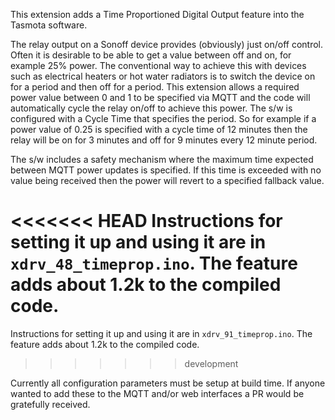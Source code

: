 This extension adds a Time Proportioned Digital Output feature into the Tasmota software.

The relay output on a Sonoff device provides (obviously) just on/off control.  Often it is desirable to be able to get a value between off and on, for example 25% power.  The conventional way to achieve this with devices such as electrical heaters or hot water radiators is to switch the device on for a period and then off for a period.  This extension allows a required power value between 0 and 1 to be specified via MQTT and the code will automatically cycle the relay on/off to achieve this power.  The s/w is configured with a Cycle Time that specifies the period.  So for example if a power value of 0.25 is specified with a cycle time of 12 minutes then the relay will be on for 3 minutes and off for 9 minutes every 12 minute period.

The s/w includes a safety mechanism where the maximum time expected between MQTT power updates is specified. If this time is exceeded with no value being received then the power will revert to a specified fallback value.

<<<<<<< HEAD
Instructions for setting it up and using it are in `xdrv_48_timeprop.ino`. The feature adds about 1.2k to the compiled code.
=======
Instructions for setting it up and using it are in `xdrv_91_timeprop.ino`. The feature adds about 1.2k to the compiled code.
>>>>>>> development

Currently all configuration parameters must be setup at build time. If anyone wanted to add these to the MQTT and/or web interfaces a PR would be gratefully received.
